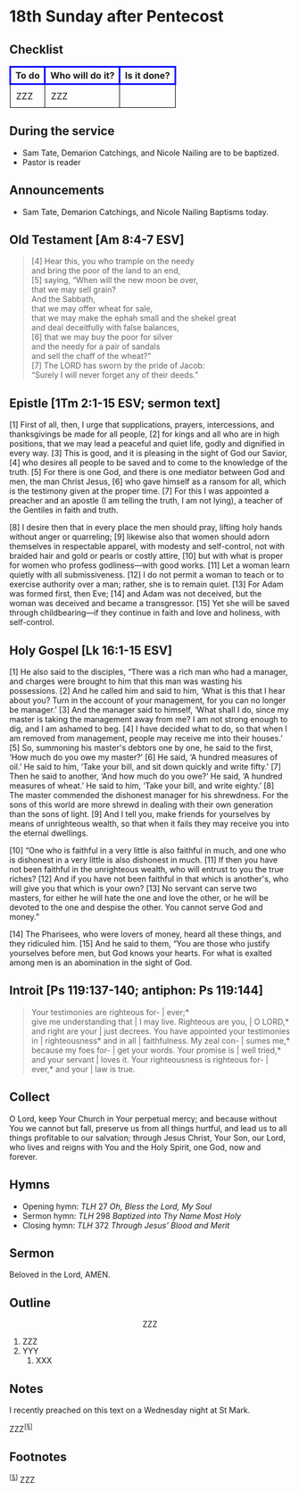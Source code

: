 <head>
<meta charset="utf-8">
<style>
th { text-align: center; font-weight: bold; vertical-align: baseline; border: 3px solid blue; }
td { border: 1px solid black; padding: 10px; }
.h { visibility: hidden; }
</style>
<title>sermon</title>
</head>

# 18th Sunday after Pentecost

## Checklist

<table>
<tr>
<th>To do</th><th>Who will do it?</th><th>Is it done?</th>
</tr>
<tr>
<td>ZZZ</td><td>ZZZ</td><td></td>
</tr>
</table>

## During the service

* Sam Tate, Demarion Catchings, and Nicole Nailing are to be baptized.
* Pastor is reader

## Announcements

* Sam Tate, Demarion Catchings, and Nicole Nailing Baptisms today.

## Old Testament [Am 8:4-7 ESV]

> [4] Hear this, you who trample on the needy  
> and bring the poor of the land to an end,  
> [5] saying, “When will the new moon be over,  
> that we may sell grain?  
> And the Sabbath,  
> that we may offer wheat for sale,  
> that we may make the ephah small and the shekel great  
> and deal deceitfully with false balances,  
> [6] that we may buy the poor for silver  
> and the needy for a pair of sandals  
> and sell the chaff of the wheat?”  
> [7] The LORD has sworn by the pride of Jacob:  
> “Surely I will never forget any of their deeds.”

## Epistle [1Tm 2:1-15 ESV; sermon text]

[1] First of all, then, I urge that supplications, prayers, intercessions, and thanksgivings be made for all people, [2] for kings and all who are in high positions, that we may lead a peaceful and quiet life, godly and dignified in every way. [3] This is good, and it is pleasing in the sight of God our Savior, [4] who desires all people to be saved and to come to the knowledge of the truth. [5] For there is one God, and there is one mediator between God and men, the man Christ Jesus, [6] who gave himself as a ransom for all, which is the testimony given at the proper time. [7] For this I was appointed a preacher and an apostle (I am telling the truth, I am not lying), a teacher of the Gentiles in faith and truth.

[8] I desire then that in every place the men should pray, lifting holy hands without anger or quarreling; [9] likewise also that women should adorn themselves in respectable apparel, with modesty and self-control, not with braided hair and gold or pearls or costly attire, [10] but with what is proper for women who profess godliness—with good works. [11] Let a woman learn quietly with all submissiveness. [12] I do not permit a woman to teach or to exercise authority over a man; rather, she is to remain quiet. [13] For Adam was formed first, then Eve; [14] and Adam was not deceived, but the woman was deceived and became a transgressor. [15] Yet she will be saved through childbearing—if they continue in faith and love and holiness, with self-control.

## Holy Gospel [Lk 16:1-15 ESV]

[1] He also said to the disciples, “There was a rich man who had a manager, and charges were brought to him that this man was wasting his possessions. [2] And he called him and said to him, ‘What is this that I hear about you? Turn in the account of your management, for you can no longer be manager.’ [3] And the manager said to himself, ‘What shall I do, since my master is taking the management away from me? I am not strong enough to dig, and I am ashamed to beg. [4] I have decided what to do, so that when I am removed from management, people may receive me into their houses.’ [5] So, summoning his master's debtors one by one, he said to the first, ‘How much do you owe my master?’ [6] He said, ‘A hundred measures of oil.’ He said to him, ‘Take your bill, and sit down quickly and write fifty.’ [7] Then he said to another, ‘And how much do you owe?’ He said, ‘A hundred measures of wheat.’ He said to him, ‘Take your bill, and write eighty.’ [8] The master commended the dishonest manager for his shrewdness. For the sons of this world are more shrewd in dealing with their own generation than the sons of light. [9] And I tell you, make friends for yourselves by means of unrighteous wealth, so that when it fails they may receive you into the eternal dwellings.

[10] “One who is faithful in a very little is also faithful in much, and one who is dishonest in a very little is also dishonest in much. [11] If then you have not been faithful in the unrighteous wealth, who will entrust to you the true riches? [12] And if you have not been faithful in that which is another's, who will give you that which is your own? [13] No servant can serve two masters, for either he will hate the one and love the other, or he will be devoted to the one and despise the other. You cannot serve God and money.”

[14] The Pharisees, who were lovers of money, heard all these things, and they ridiculed him. [15] And he said to them, “You are those who justify yourselves before men, but God knows your hearts. For what is exalted among men is an abomination in the sight of God.

## Introit [Ps 119:137-140; antiphon: Ps 119:144]

> Your testimonies are righteous for- | ever;*  
> give me understanding that | I may live.
> Righteous are you, | O LORD,*
> and right are your | just decrees.
> You have appointed your testimonies in | righteousness*
> and in all | faithfulness.
> My zeal con- | sumes me,*
> because my foes for- | get your words.
> Your promise is | well tried,*
> and your servant | loves it.
> Your righteousness is righteous for- | ever,*
> and your | law is true.


## Collect

O Lord, keep Your Church in Your perpetual mercy; and because without You we cannot but fall, preserve us from all things hurtful, and lead us to all things profitable to our salvation; through Jesus Christ, Your Son, our Lord, who lives and reigns with You and the Holy Spirit, one God, now and forever.

## Hymns

* Opening hymn: _TLH_ 27 _Oh, Bless the Lord, My Soul_
* Sermon hymn: _TLH_ 298 _Baptized into Thy Name Most Holy_
* Closing hymn: _TLH_ 372 _Through Jesus' Blood and Merit_ 

## Sermon

Beloved in the Lord, AMEN.

## Outline

<center>ZZZ</center>

1. ZZZ
1. YYY
    1. XXX

## Notes

I recently preached on this text on a Wednesday night at St Mark.

ZZZ<sup>[<a name="id0002" href="#ftn.id0002">§</a>]</sup>

## Footnotes

<sup>[<a name="ftn.id0002" href="#id0002">§</a>]</sup>
ZZZ
